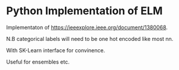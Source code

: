 # Python Implementation of ELM 

Implementaton of https://ieeexplore.ieee.org/document/1380068.

N.B categorical labels will need to be one hot encoded like most nn.

With SK-Learn interface for convinence. 

Useful for ensembles etc.
